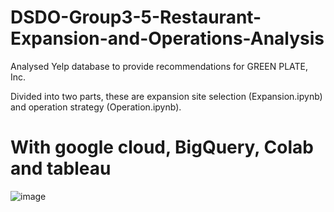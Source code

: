 # DSDO-Group3-5-Restaurant-Expansion-and-Operations-Analysis

Analysed Yelp database to provide recommendations for GREEN PLATE, Inc.

Divided into two parts, these are expansion site selection (Expansion.ipynb) and operation strategy (Operation.ipynb).

# With google cloud, BigQuery, Colab and tableau
![image](https://github.com/DSDO-Group3-5/DSDO-Group3-5-Restaurant-Expansion-and-Operations-Analysis/assets/100058296/0e0a4196-0760-448b-ba0b-3f963ab11bd2)
